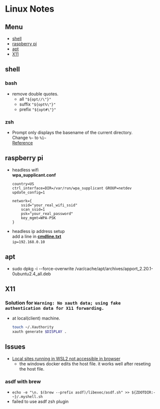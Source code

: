 # Linux Notes

## Menu
- [shell](#shell)
- [raspberry pi](#raspberry-pi)
- [apt](#ap)
- [X11](#x11)

## shell
### bash
- remove double quotes.
	- all `"${opt//\"}"`
	- suffix `"${opt%\"}"`
	- prefix `"${opt#\"}"` 

### zsh
* Prompt only displays the basename of the current directory.  
    Change `%~` to `%1~`  
    [Reference](http://zsh.sourceforge.net/Doc/Release/Prompt-Expansion.html) 
    
## raspberry pi
 * headless wifi  
 	**wpa_supplicant.conf**
	```
	country=US
	ctrl_interface=DIR=/var/run/wpa_supplicant GROUP=netdev
	update_config=1

	network={
		ssid="your_real_wifi_ssid"
		scan_ssid=1
		psk="your_real_password"
		key_mgmt=WPA-PSK
	}
	```
* headless ip address setup  
add a line in [**cmdline.txt**](https://elinux.org/RPi_cmdline.txt)  
`ip=192.168.0.10`

## apt
- sudo dpkg -i --force-overwrite /var/cache/apt/archives/apport_2.20.1-0ubuntu2.4_all.deb

## X11
### Solution for `Warning: No xauth data; using fake authentication data for X11 forwarding.`
  - at local(client) machine.
	  ```bash
	  touch ~/.Xauthority
	  xauth generate $DISPLAY .
	  ```	  

## Issues 
 - [Local sites running in WSL2 not accessible in browser](https://github.com/microsoft/WSL/issues/5298) 
   - the windows docker edits the host file. it works well after reseting the host file. 
### asdf with brew
 - `echo -e "\n. $(brew --prefix asdf)/libexec/asdf.sh" >> ${ZDOTDIR:-~}/.myshell.sh`
 - failed to use asdf zsh plugin

